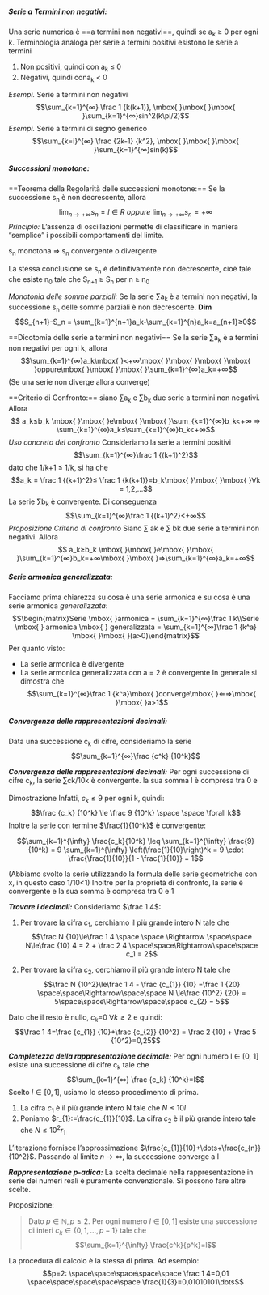 ##### **Serie a Termini non negativi:**
Una serie numerica è ==a termini non negativi==, quindi se a<sub>k</sub> ≥ 0 per ogni k. Terminologia analoga per serie a termini positivi esistono le serie a termini
1) Non positivi, quindi con a<sub>k</sub> ≤ 0
2) Negativi, quindi cona<sub>k</sub> < 0

*Esempi.* Serie a termini non negativi
$$\sum_{k=1}^{∞} \frac 1 {k(k+1)}, \mbox{ }\mbox{ }\mbox{ }\sum_{k=1}^{∞}sin^2(k\pi/2)$$
*Esempi.* Serie a termini di segno generico
$$\sum_{k=i}^{∞} \frac {2k-1} {k^2}, \mbox{ }\mbox{ }\mbox{ }\sum_{k=1}^{∞}sin(k)$$
##### **Successioni monotone:**
==Teorema della Regolarità delle successioni monotone:==
Se la successione s<sub>n</sub> è non decrescente, allora
$$\lim_{n→+∞}s_n = l ∈ R \mbox{ }\mbox{ }oppure\mbox{ }\mbox{ }\lim_{n→+∞}s_n=+∞$$
*Principio:* L’assenza di oscillazioni permette di classificare in maniera “semplice” i possibili comportamenti del limite.

s<sub>n</sub> monotona ⇒ s<sub>n</sub> convergente o divergente

La stessa conclusione se s<sub>n</sub> è definitivamente non decrescente, cioè tale che esiste n<sub>0</sub> tale che S<sub>n+1</sub> ≥ S<sub>n</sub> per n ≥ n<sub>0</sub>

*Monotonia delle somme parziali:*
Se la serie ∑a<sub>k</sub> è a termini non negativi, la successione s<sub>n</sub> delle somme parziali è non decrescente.
**Dim**
$$S_{n+1}-S_n = \sum_{k=1}^{n+1}a_k-\sum_{k=1}^{n}a_k=a_{n+1}≥0$$

==Dicotomia delle serie a termini non negativi==
Se la serie ∑a<sub>k</sub> è a termini non negativi per ogni k, allora 
$$\sum_{k=1}^{∞}a_k\mbox{ }<+∞\mbox{ }\mbox{ }\mbox{ }\mbox{ }oppure\mbox{ }\mbox{ }\mbox{ }\sum_{k=1}^{∞}a_k=+∞$$
(Se una serie non diverge allora converge)

==Criterio di Confronto:==
siano ∑a<sub>k</sub> e ∑b<sub>k</sub> due serie a termini non negativi. Allora $$
a_k≤b_k \mbox{ }\mbox{ }e\mbox{ }\mbox{ }\sum_{k=1}^{∞}b_k<+∞ ⇒ \sum_{k=1}^{∞}a_k≤\sum_{k=1}^{∞}b_k<+∞$$
*Uso concreto del confronto*
Consideriamo la serie a termini positivi $$\sum_{k=1}^{∞}\frac 1 {(k+1)^2}$$
dato che 1/k+1 ≤ 1/k, si ha che $$a_k = \frac 1 {(k+1)^2}≤ \frac 1 {k(k+1)}=b_k\mbox{ }\mbox{ }\mbox{ }∀k = 1,2,...$$
La serie ∑b<sub>k</sub> è convergente. Di conseguenza $$\sum_{k=1}^{∞}\frac 1 {(k+1)^2}<+∞$$
*Proposizione Criterio di confronto*
Siano ∑ ak e ∑ bk due serie a termini non negativi. Allora $$
a_k≥b_k \mbox{ }\mbox{ }e\mbox{ }\mbox{ }\sum_{k=1}^{∞}b_k=+∞\mbox{ }\mbox{ }⇒\sum_{k=1}^{∞}a_k=+∞$$
##### **Serie armonica generalizzata:**
Facciamo prima chiarezza su cosa è una serie armonica e su cosa è una serie armonica *generalizzata*: $$\begin{matrix}Serie \mbox{ }armonica = \sum_{k=1}^{∞}\frac 1 k\\Serie \mbox{ } armonica \mbox{ } generalizzata = \sum_{k=1}^{∞}\frac 1 {k^a} \mbox{ }\mbox{ }(a>0)\end{matrix}$$
Per quanto visto:
- La serie armonica è divergente
- La serie armonica generalizzata con a = 2 è convergente
In generale si dimostra che
$$\sum_{k=1}^{∞}\frac 1 {k^a}\mbox{ }converge\mbox{ }⇐⇒\mbox{ }\mbox{ }a>1$$

##### **Convergenza delle rappresentazioni decimali:**
Data una successione c<sub>k</sub> di cifre, consideriamo la serie$$\sum_{k=1}^{∞}\frac {c^k} {10^k}$$

***Convergenza delle rappresentazioni decimali:***
Per ogni successione di cifre c<sub>k</sub>, la serie ∑ck/10k è convergente. la sua somma l è compresa tra 0 e 

Dimostrazione
Infatti, $c_k \le 9$ per ogni k, quindi: $$\frac {c_k} {10^k} \le \frac 9 {10^k}  \space \space \forall k$$ 
Inoltre la serie con termine $\frac{1}{10^k}$ è convergente:

$$\sum_{k=1}^{\infty} \frac{c_k}{10^k} \leq \sum_{k=1}^{\infty} \frac{9}{10^k} = 9 \sum_{k=1}^{\infty} \left(\frac{1}{10}\right)^k = 9 \cdot \frac{\frac{1}{10}}{1 - \frac{1}{10}} = 1$$

(Abbiamo svolto la serie utilizzando la formula delle serie geometriche con x, in questo caso 1/10<1) Inoltre per la proprietà di confronto, la serie è convergente e la sua somma è compresa tra 0 e 1

***Trovare i decimali:***
Consideriamo $\frac 1 4$:
1) Per trovare la cifra $c_1$, cerchiamo il più grande intero N tale che
   $$\frac N {10}\le\frac 1 4 \space \space \Rightarrow \space\space N\le\frac {10} 4 = 2 + \frac 2 4 \space\space\Rightarrow\space\space c_1 = 2$$

2) Per trovare la cifra $c_{2}$, cerchiamo il più grande intero N tale che
$$\frac N {10^2}\le\frac 1 4 - \frac {c_{1}} {10} =\frac 1 {20} \space\space\Rightarrow\space\space N \le\frac {10^2} {20} = 5\space\space\Rightarrow\space\space c_{2} = 5$$

Dato che il resto è nullo, $c_{k}$=0 $\forall k\ge{2}$ e quindi:
$$\frac 1 4=\frac {c_{1}} {10}+\frac {c_{2}} {10^2} = \frac 2 {10} + \frac 5 {10^2}=0,25$$


***Completezza della rappresentazione decimale:***
Per ogni numero l ∈ [0, 1] esiste una successione di cifre c<sub>k</sub> tale che $$\sum_{k=1}^{∞} \frac {c_k} {10^k}=l$$
Scelto $l \in[0,1]$, usiamo lo stesso procedimento di prima.
1) La cifra $c_{1}$ è il più grande intero N tale che $N\le{10l}$
2) Poniamo $r_{1}:=\frac{c_{1}}{10}$. La cifra $c_{2}$ è il più grande intero tale che $N\le 10^2r_{1}$

L’iterazione fornisce l’approssimazione $\frac{c_{1}}{10}+\dots+\frac{c_{n}}{10^2}$. Passando al limite $n \to\infty$, la successione converge a l

***Rappresentazione p-adica:***
La scelta decimale nella rappresentazione in serie dei numeri reali è puramente convenzionale. Si possono fare altre scelte.

Proposizione:

>Dato $p\in\mathbb{N}, p\le2.$ Per ogni numero $l\in[0,1]$ esiste una successione di interi $c_{k}\in \left\{0,1,\dots,p-1\right\}$ tale che $$\sum_{k=1}^{\infty} \frac{c^k}{p^k}=l$$

La procedura di calcolo è la stessa di prima. Ad esempio:
$$p=2: \space\space\space\space\space \frac 1 4=0,01 \space\space\space\space\space \frac{1}{3}=0,01010101\dots$$

